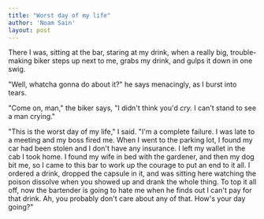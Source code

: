 ```yaml
---
title: "Worst day of my life"
author: 'Noam Sain'
layout: post
---
```


There I was, sitting at the bar, staring at my drink, when a really big, trouble-making biker steps up next to me, grabs my drink, and gulps it down in one swig.  
  
"Well, whatcha gonna do about it?" he says menacingly, as I burst into tears.

"Come on, man," the biker says, "I didn't think you'd *cry.* I can't stand to see a man crying."

"This is the worst day of my life," I said. "I'm a complete failure. I was late to a meeting and my boss fired me. When I went to the parking lot, I found my car had been stolen and I don't have any insurance. I left my wallet in the cab I took home. I found my wife in bed with the gardener, and then my dog bit me, so I came to this bar to work up the courage to put an end to it all. I ordered a drink, dropped the capsule in it, and was sitting here watching the poison dissolve when you showed up and drank the whole thing. To top it all off, now the bartender is going to hate me when he finds out I can't pay for that drink. Ah, you probably don't care about any of that. How's your day going?"